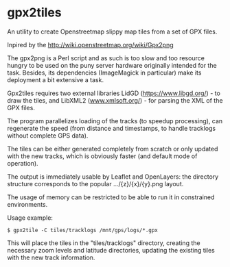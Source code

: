 # gpx2tiles

An utility to create Openstreetmap slippy map tiles from a set of GPX files.

Inpired by the http://wiki.openstreetmap.org/wiki/Gpx2png

The gpx2png is a Perl script and as such is too slow and too resource hungry
to be used on the puny server hardware originally intended for the task.
Besides, its dependencies (ImageMagick in particular) make its deployment a
bit extensive a task.

Gpx2tiles requires two external libraries LidGD (https://www.libgd.org/) - to
draw the tiles, and LibXML2 (www.xmlsoft.org/) - for parsing the XML of the
GPX files.

The program parallelizes loading of the tracks (to speedup processing), can
regenerate the speed (from distance and timestamps, to handle tracklogs
without complete GPS data).

The tiles can be either generated completely from scratch or only updated with
the new tracks, which is obviously faster (and default mode of operation).

The output is immediately usable by Leaflet and OpenLayers: the directory
structure corresponds to the popular .../{z}/{x}/{y}.png layout.

The usage of memory can be restricted to be able to run it in constrained
environments.

Usage example:

    $ gpx2tile -C tiles/tracklogs /mnt/gps/logs/*.gpx

This will place the tiles in the "tiles/tracklogs" directory, creating the
necessary zoom levels and latitude directories, updating the existing tiles
with the new track information.

